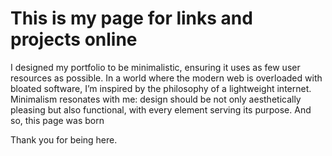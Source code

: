# This is my page for links and projects online 

I designed my portfolio to be minimalistic, ensuring it uses as few user resources as possible. 
In a world where the modern web is overloaded with bloated software, I’m inspired by the philosophy of a lightweight internet. 
Minimalism resonates with me: design should be not only aesthetically pleasing but also functional, with every element serving its purpose.
And so, this page was born

Thank you for being here. 

